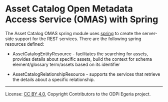 <!-- SPDX-License-Identifier: CC-BY-4.0 -->
<!-- Copyright Contributors to the ODPi Egeria project. -->


# Asset Catalog Open Metadata Access Service (OMAS) with Spring

The Asset Catalog OMAS spring module uses [spring](../../../../developer-resources/Spring.md) to create the
server-side support for the REST services. 
There are the following spring resources defined:

* AssetCatalogEntityResource - facilitates the searching for assets, provides details about specific assets, build the context for schema element/glossary term/assets based on its identifier

* AssetCatalogRelationshipResource - supports the services that retrieve the details about a specific relationship.



----
License: [CC BY 4.0](https://creativecommons.org/licenses/by/4.0/),
Copyright Contributors to the ODPi Egeria project.
